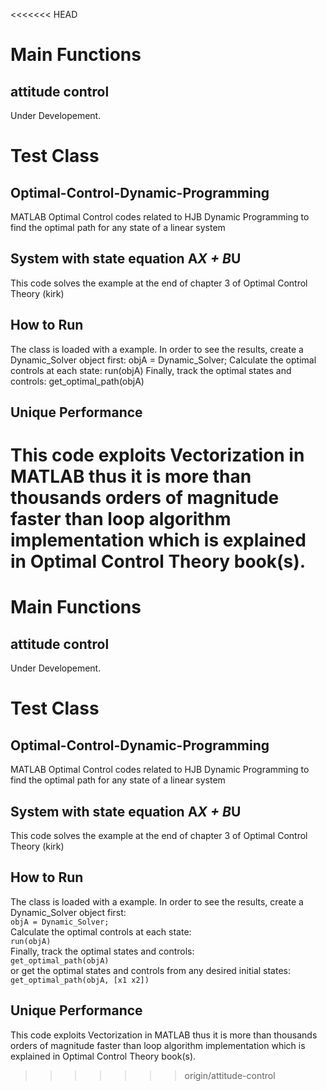 <<<<<<< HEAD
# Main Functions
## attitude control
Under Developement.

# Test Class
## Optimal-Control-Dynamic-Programming
MATLAB Optimal Control codes related to HJB Dynamic Programming to find the optimal path for any state of a linear system

## System with state equation A*X + B*U
This code solves the example at the end of chapter 3 of Optimal Control Theory (kirk)

## How to Run
The class is loaded with a example. In order to see the results, create a Dynamic_Solver object first:
objA = Dynamic_Solver;
Calculate the optimal controls at each state:
run(objA)
Finally, track the optimal states and controls:
get_optimal_path(objA)

## Unique Performance
This code exploits Vectorization in MATLAB thus it is more than thousands orders of magnitude faster than loop algorithm implementation which is explained in Optimal Control Theory book(s).
=======
# Main Functions
## attitude control
Under Developement.

# Test Class
## Optimal-Control-Dynamic-Programming
MATLAB Optimal Control codes related to HJB Dynamic Programming to find the optimal path for any state of a linear system

## System with state equation A*X + B*U
This code solves the example at the end of chapter 3 of Optimal Control Theory (kirk)

## How to Run
The class is loaded with a example. In order to see the results, create a Dynamic_Solver object first:  
`objA = Dynamic_Solver;`  
Calculate the optimal controls at each state:  
`run(objA)`  
Finally, track the optimal states and controls:  
`get_optimal_path(objA)`  
or get the optimal states and controls from any desired initial states:  
`get_optimal_path(objA, [x1 x2])`

## Unique Performance
This code exploits Vectorization in MATLAB thus it is more than thousands orders of magnitude faster than loop algorithm implementation which is explained in Optimal Control Theory book(s).
>>>>>>> origin/attitude-control

